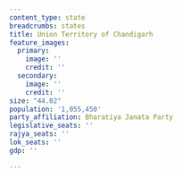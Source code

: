 ```yaml
---
content_type: state
breadcrumbs: states
title: Union Territory of Chandigarh
feature_images:
  primary:
    image: ''
    credit: ''
  secondary:
    image: ''
    credit: ''
size: "44.02"
population: '1,055,450'
party_affiliation: Bharatiya Janata Party
legislative_seats: ''
rajya_seats: ''
lok_seats: ''
gdp: ''

---
```

